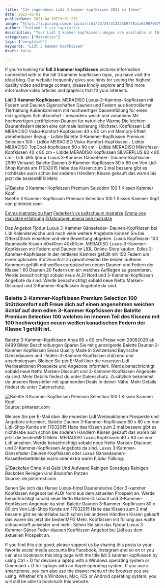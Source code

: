 ```yaml
---
title: "11+ angenehmes Lidl 3 kammer kopfkissen 2021 im Ideen"
date: 2021-06-01
publishDate: 2021-04-30T19:01:23Z
image: "https://i.pinimg.com/originals/b1/23/25/b12325b9778a1a639876879e03c9e101.png"
author: "Ireland" # use capitalize
description: "Your Lidl 3 kammer kopfkissen images are available in this site. Lidl 3 kammer kopfkissen are a topic that is being searched for and liked by netizens now. You can Download the Lidl 3 kammer kopfkissen files here. Find and Download all free images."
categories: ["Matratzen"]
tags: ["vergleich"]
keywords: "Lidl 3 kammer kopfkissen"
draft: false

---
```


If you're looking for **lidl 3 kammer kopfkissen** pictures information connected with to the lidl 3 kammer kopfkissen topic, you have visit the ideal  blog. Our website frequently  gives you  hints  for seeing  the highest  quality video and image  content, please kindly explore and find more informative video articles and graphics that fit your interests.

**Lidl 3 Kammer Kopfkissen**. MERADISO Luxus-3-Kammer-Kopfkissen mit Federn und Daunen Eigenschaften Daunen und Federn aus kontrollierter Tierhaltung Außenkammern mit hochwertiger Daunenfüllung für einen einzigartigen Schlafkomfort - besonders weich und voluminös Mit hochwertigen zertifizierten Daunen fur naturliche Warme Die leichten Daunenfedern bieten eine optimale Isolierung Höchster. Kopfkissen Lidl MERADISO Visko-Komfort-Kopfkissen 40 x 80 cm mit Memory-Effekt abnehmbarer Bezug - Lidlde Balette 3-Kammer-Kopfkissen Premium Selection 100 - Lidlde MERADISO Visko-Komfort-Kopfkissen - Lidlde MERADISO TopCool-Kopfkissen 80 x 80 cm - Lidlde MERADISO Mikrofaser-Kopfkissen 40 x 80 cm - Lidlde MERADISO Kopfkissen SILVERPLUS 80 x 80 cm - Lidl. 495 fjödur Luxus 3-Kammer Gänsefeder- Daunen-Kopfkissen 2999 Versand. Balette Daunen 3-Kammer-Kopfkissen 80 x 80 cm Von Lidl-Shop Kunde am 17032015 Habe das Kissen zum 2 mal bessere gibt es nichtHabe auch schon bei anderen Händlern Kissen gekauft das waren bis jetzt die bestenMFG Mehr.

![Balette 3 Kammer Kopfkissen Premium Selection 100 1 Kissen Kammer Kopf](https://i.pinimg.com/originals/15/9f/05/159f059448361a7cd6befba959aae385.jpg "Balette 3 Kammer Kopfkissen Premium Selection 100 1 Kissen Kammer Kopf")
Balette 3 Kammer Kopfkissen Premium Selection 100 1 Kissen Kammer Kopf von pinterest.com

[Emma matratze zu hart](/emma-matratze-zu-hart/)
[Federkern vs kaltschaum matratze](/federkern-vs-kaltschaum-matratze/)
[Emma one matratze erfahrung](/emma-one-matratze-erfahrung/)
[Erfahrungen emma one matratze](/erfahrungen-emma-one-matratze/)

Das Angebot Fjödur Luxus 3-Kammer Gänsefeder- Daunen-Kopfkissen bei Lidl Kalenderwoche und noch viele weitere Angebote können Sie bei OffersCheck einsehen und eine Bewertung abgeben. Luxus Kopfkissen 100 Baumwolle Kissen 40x40cm 40x80cm. MERADISO Luxus-3-Kammer-Kopfkissen mit Federn und Daunen im LIDL Online-Shop kaufen. Edles 3-Kammer-Kopfkissen In der mittleren Kammer gefüllt mit 100 Federn um einen optimalen Stützkomfort zu gewährleisten Die beiden äußeren Kammern gefüllt mit weißen europäischen neuen Daunen und Federn der Klasse 1 80 Daunen 20 Federn um ein weiches Aufliegen zu garantieren. Werde benachrichtigt sobald neue ALDI Nord und 3-Kammer-Kopfkissen Angebote da sind. Werde benachrichtigt sobald neue Netto Marken-Discount und 3-Kammer-Kopfkissen Angebote da sind.

### Balette 3-Kammer-Kopfkissen Premium Selection 100 Stützkomfort soft Freue dich auf einen angenehmen weichen Schlaf auf dem edlen 3-Kammer Kopfkissen der Balette Premium Selection 100 welches im inneren Teil des Kissens mit 100 hochwertigen neuen weißen kanadischen Federn der Klasse 1 gefüllt ist.

Balette 3-Kammer-Kopfkissen Anya 80 x 80 cm Preise vom 29092020 ab 8499 Bilder Beschreibungen Sparen Sie mit guenstigerde Balette Daunen 3-Kammer Kopfkissen Swiss Quality Made in Switzerland Bayrische Gänsedaunen und -federn 3-Kammer-Kopfkissen stützend und anschmiegsam. Bleiben Sie per E-Mail über die neuesten Lidl Werbeaktionen Prospekte und Angebote informiert. Werde benachrichtigt sobald neue Netto Marken-Discount und 3-Kammer-Kopfkissen Angebote da sind. Mehr Details findest du unter Datenschutz. Zusätzlich bekommst du unseren Newsletter mit spannenden Deals in deiner Nähe. Mehr Details findest du unter Datenschutz.


![Balette 3 Kammer Kopfkissen Premium Selection 100 1 Kissen Kammer Kopf](https://i.pinimg.com/originals/15/9f/05/159f059448361a7cd6befba959aae385.jpg "Balette 3 Kammer Kopfkissen Premium Selection 100 1 Kissen Kammer Kopf")
Source: pinterest.com

Bleiben Sie per E-Mail über die neuesten Lidl Werbeaktionen Prospekte und Angebote informiert. Balette Daunen 3-Kammer-Kopfkissen 80 x 80 cm Von Lidl-Shop Kunde am 17032015 Habe das Kissen zum 2 mal bessere gibt es nichtHabe auch schon bei anderen Händlern Kissen gekauft das waren bis jetzt die bestenMFG Mehr. MERADISO Luxus Kopfkissen 40 x 80 cm von Lidl ansehen. Werde benachrichtigt sobald neue Netto Marken-Discount und 3-Kammer-Kopfkissen Angebote da sind. Luxus 3-Kammer-Gänsefeder-Daunen-Kopfkissen oder Luxus Gänsedaunen-Kassettenbettdecke warm oder extra warm Fjödur Füllung.

![Backofen Ohne Viel Geld Und Aufwand Reinigen Sonstiges Reinigen Backofen Reinigen Und Backofen Putzen](https://i.pinimg.com/originals/b1/23/25/b12325b9778a1a639876879e03c9e101.png "Backofen Ohne Viel Geld Und Aufwand Reinigen Sonstiges Reinigen Backofen Reinigen Und Backofen Putzen")
Source: de.pinterest.com

Sehen Sie sich das Hanse Luxus-hotel Daunendecke Oder 3-kammer Kopfkissen Angebot bei ALDI Nord aus dem aktuellen Prospekt an. Werde benachrichtigt sobald neue Netto Marken-Discount und 3-Kammer-Kopfkissen Angebote da sind. Balette Daunen 3-Kammer-Kopfkissen 80 x 80 cm Von Lidl-Shop Kunde am 17032015 Habe das Kissen zum 2 mal bessere gibt es nichtHabe auch schon bei anderen Händlern Kissen gekauft das waren bis jetzt die bestenMFG Mehr. Kopfkissen mit füllung aus watte schaumstoff polyester und mehr. Sehen Sie sich das Fjödur Luxus 3 Kammer Gänse Feder-daunen Kopfkissen Angebot bei Lidl aus dem aktuellen Prospekt an.

If you find this site good, please support us by sharing this posts to your favorite social media accounts like Facebook, Instagram and so on or you can also bookmark this blog page with the title lidl 3 kammer kopfkissen by using Ctrl + D for devices a laptop with a Windows operating system or Command + D for laptops with an Apple operating system. If you use a smartphone, you can also use the drawer menu of the browser you are using. Whether it's a Windows, Mac, iOS or Android operating system, you will still be able to bookmark this website.
